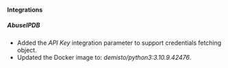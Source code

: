 
#### Integrations
##### AbuseIPDB
- Added the *API Key* integration parameter to support credentials fetching object.
- Updated the Docker image to: *demisto/python3:3.10.9.42476*.
